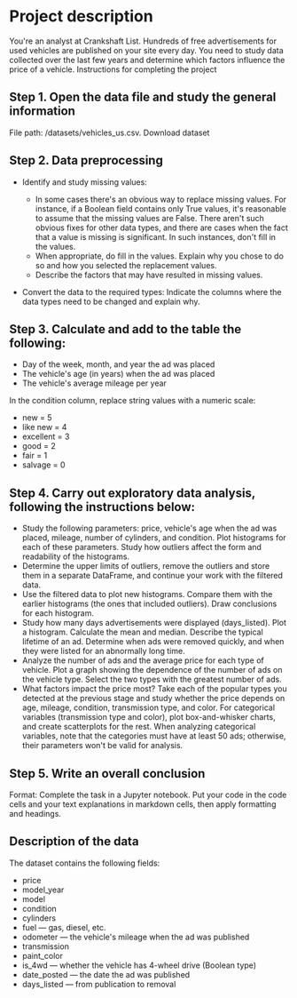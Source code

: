 # Project description

You're an analyst at Crankshaft List. Hundreds of free advertisements for used vehicles are published on your site every day. You need to study data collected over the last few years and determine which factors influence the price of a vehicle.
Instructions for completing the project

## Step 1. Open the data file and study the general information
File path: /datasets/vehicles_us.csv. Download dataset

## Step 2. Data preprocessing
*  Identify and study missing values:
    * In some cases there's an obvious way to replace missing values. For instance, if a Boolean field contains only True values, it's reasonable to assume that the missing values are False. There aren't such obvious fixes for other data types, and there are cases when the fact that a value is missing is significant. In such instances, don't fill in the values.
    * When appropriate, do fill in the values. Explain why you chose to do so and how you selected the replacement values.
    * Describe the factors that may have resulted in missing values.

* Convert the data to the required types:
Indicate the columns where the data types need to be changed and explain why.

## Step 3. Calculate and add to the table the following:
* Day of the week, month, and year the ad was placed
* The vehicle's age (in years) when the ad was placed
* The vehicle's average mileage per year

In the condition column, replace string values with a numeric scale:
* new = 5
* like new = 4
* excellent = 3
* good = 2
* fair = 1
* salvage = 0


## Step 4. Carry out exploratory data analysis, following the instructions below:
* Study the following parameters: price, vehicle's age when the ad was placed, mileage, number of cylinders, and condition. Plot histograms for each of these parameters. Study how outliers affect the form and readability of the histograms.
* Determine the upper limits of outliers, remove the outliers and store them in a separate DataFrame, and continue your work with the filtered data.
* Use the filtered data to plot new histograms. Compare them with the earlier histograms (the ones that included outliers). Draw conclusions for each histogram.
* Study how many days advertisements were displayed (days_listed). Plot a histogram. Calculate the mean and median. Describe the typical lifetime of an ad. Determine when ads were removed quickly, and when they were listed for an abnormally long time.
* Analyze the number of ads and the average price for each type of vehicle. Plot a graph showing the dependence of the number of ads on the vehicle type. Select the two types with the greatest number of ads.
* What factors impact the price most? Take each of the popular types you detected at the previous stage and study whether the price depends on age, mileage, condition, transmission type, and color. For categorical variables (transmission type and color), plot box-and-whisker charts, and create scatterplots for the rest. When analyzing categorical variables, note that the categories must have at least 50 ads; otherwise, their parameters won't be valid for analysis.

## Step 5. Write an overall conclusion
Format: Complete the task in a Jupyter notebook. Put your code in the code cells and your text explanations in markdown cells, then apply formatting and headings.


## Description of the data
The dataset contains the following fields:
* price
* model_year
* model
* condition
* cylinders
* fuel — gas, diesel, etc.
* odometer — the vehicle's mileage when the ad was published
* transmission
* paint_color
* is_4wd — whether the vehicle has 4-wheel drive (Boolean type)
* date_posted — the date the ad was published
* days_listed — from publication to removal
